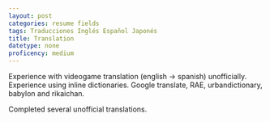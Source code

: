 ```yaml
---
layout: post
categories: resume fields
tags: Traducciones Inglés Español Japonés
title: Translation
datetype: none
proficency: medium
---
```


Experience with videogame translation (english -> spanish) unofficially. Experience using inline dictionaries. Google translate, RAE, urbandictionary, babylon and rikaichan.

Completed several unofficial translations.
